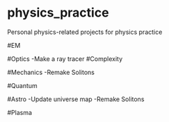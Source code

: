 # physics_practice
Personal physics-related projects for physics practice

#EM

#Optics
-Make a ray tracer
#Complexity

#Mechanics
-Remake Solitons

#Quantum

#Astro
-Update universe map
-Remake Solitons

#Plasma
